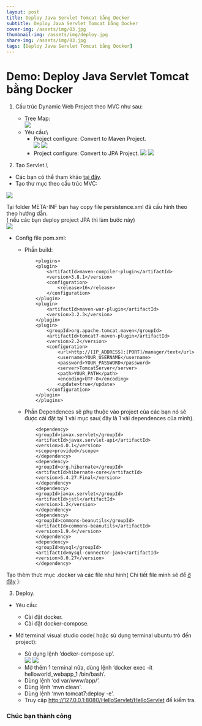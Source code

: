 ```yaml
---
layout: post
title: Deploy Java Servlet Tomcat bằng Docker
subtitle: Deploy Java Servlet Tomcat bằng Docker
cover-img: /assets/img/03.jpg
thumbnail-img: /assets/img/deploy.jpg
share-img: /assets/img/03.jpg
tags: [Deploy Java Servlet Tomcat bằng Docker]
---
```

# Demo: Deploy Java Servlet Tomcat bằng Docker

1. Cấu trúc Dynamic Web Project theo MVC như sau:
   - Tree Map:\
    ![](https://raw.githubusercontent.com/anhquan02/anhquan02.github.io/anhquan02/docs/img/demo-deploy/1.png)
   - Yêu cầu:\
     - Project configure: Convert to Maven Project.\
        ![](https://raw.githubusercontent.com/anhquan02/anhquan02.github.io/anhquan02/docs/img/demo-deploy/2.png)
        ![](https://raw.githubusercontent.com/anhquan02/anhquan02.github.io/anhquan02/docs/img/demo-deploy/3.png)
      - Project configure: Convert to JPA Project.
        ![](https://raw.githubusercontent.com/anhquan02/anhquan02.github.io/anhquan02/docs/img/demo-deploy/4.png)
        ![](https://raw.githubusercontent.com/anhquan02/anhquan02.github.io/anhquan02/docs/img/demo-deploy/5.png)

2. Tạo Servlet.\
- Các bạn có thể tham khảo [tại đây](https://anhquan02.github.io/jekyll/update/2021/11/03/Hello-world-servlet.html).
- Tạo thư mục theo cấu trúc MVC:

![](https://raw.githubusercontent.com/anhquan02/anhquan02.github.io/anhquan02/docs/img/demo-deploy/6.png)


Tại folder META-INF bạn hay copy file persistence.xml đã cấu hình theo theo hướng dẫn.\
( nếu các bạn deploy project JPA thì làm bước này)\
![](https://raw.githubusercontent.com/anhquan02/anhquan02.github.io/anhquan02/docs/img/demo-deploy/7.png)

- Config file pom.xml:
  - Phần build:

            <plugins>
            <plugin>            
                <artifactId>maven-compiler-plugin</artifactId>
                <version>3.8.1</version>
                <configuration>
                    <release>16</release>
                </configuration>
            </plugin>
            <plugin>
                <artifactId>maven-war-plugin</artifactId>
                <version>3.2.3</version>            
            </plugin>
            <plugin>
                <groupId>org.apache.tomcat.maven</groupId>
                <artifactId>tomcat7-maven-plugin</artifactId>
                <version>2.2</version>
                <configuration>
                    <url>http://[IP_ADDRESS]:[PORT]/manager/text</url>
                    <username>YOUR_USERNAME</username>
                    <password>YOUR_PASSWORD</password>
                    <server>TomcatServer</server>
                    <path>YOUR_PATH</path>
                    <encoding>UTF-8</encoding>
                    <update>true</update>
                </configuration>
            </plugin>
            </plugins>  

  - Phần Dependences sẽ phụ thuộc vào project của các bạn nó sẽ được cài đặt tại 1 vài mục sau( đây là 1 vài dependences của mình).

            <dependency>
            <groupId>javax.servlet</groupId>
            <artifactId>javax.servlet-api</artifactId>
            <version>4.0.1</version>
            <scope>provided</scope>
            </dependency>
            <dependency>
            <groupId>org.hibernate</groupId>
            <artifactId>hibernate-core</artifactId>
            <version>5.4.27.Final</version>
            </dependency>
            <dependency>
            <groupId>javax.servlet</groupId>
            <artifactId>jstl</artifactId>
            <version>1.2</version>
            </dependency>
            <dependency>
            <groupId>commons-beanutils</groupId>
            <artifactId>commons-beanutils</artifactId>
            <version>1.9.4</version>
            </dependency>
            <dependency>
            <groupId>mysql</groupId>
            <artifactId>mysql-connector-java</artifactId>
            <version>8.0.27</version>
            </dependency>


Tạo thêm thưc mục .docker và các file như hình( Chi tiết file mình sẽ để [ở đây](https://github.com/anhquan02/hello-world) ):

3. Deploy.
- Yêu cầu: 
  - Cài đặt docker.
  - Cài đặt docker-compose.

- Mở terminal visual studio code( hoặc sử dụng terminal ubuntu trỏ đến project):

  - Sử dụng lệnh ‘docker-compose up’.\
    ![](https://raw.githubusercontent.com/anhquan02/anhquan02.github.io/anhquan02/docs/img/demo-deploy/8.png)
    ![](https://raw.githubusercontent.com/anhquan02/anhquan02.github.io/anhquan02/docs/img/demo-deploy/9.png)
  - Mở thêm 1 terminal nữa, dùng lệnh ‘docker exec -it  helloworld_webapp_1 /bin/bash’.
  - Dùng lệnh ‘cd var/www/app/’.
  - Dùng lệnh ‘mvn clean'.
  - Dùng lệnh ‘mvn tomcat7:deploy -e’.
  - Truy cập http://127.0.0.1:8080/HelloServlet/HelloServlet để kiểm tra.

### Chúc bạn thành công
